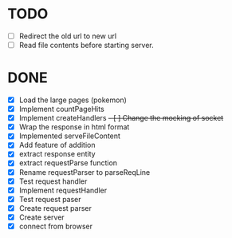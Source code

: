 # TODO
  - [ ] Redirect the old url to new url
  - [ ] Read file contents before starting server.

# DONE
  - [X] Load the large pages (pokemon)
  - [X] Implement countPageHits
  - [X] Implement createHandlers
  ~~- [ ] Change the mocking of socket~~
  - [X] Wrap the response in html format
  - [X] Implemented serveFileContent
  - [X] Add feature of addition
  - [X] extract response entity
  - [X] extract requestParse function
  - [X] Rename requestParser to parseReqLine
  - [X] Test request handler
  - [X] Implement requestHandler
  - [X] Test request paser
  - [X] Create request parser
  - [X] Create server
  - [X] connect from browser    

